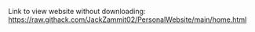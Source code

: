 Link to view website without downloading: https://raw.githack.com/JackZammit02/PersonalWebsite/main/home.html
